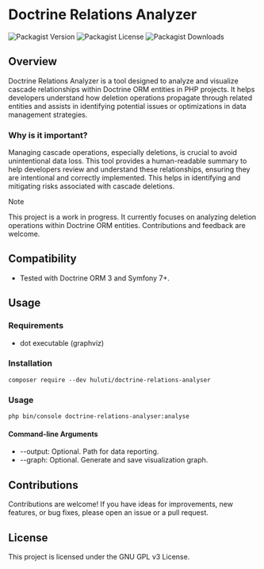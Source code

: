 # Doctrine Relations Analyzer

![Packagist Version](https://img.shields.io/packagist/v/huluti/!%5BPackagist%20Downloads%5D(https%3A%2F%2Fimg.shields.io%2Fpackagist%2F%3Ainterval%2Fhuluti%2Fdoctrine-relations-analyser))
![Packagist License](https://img.shields.io/packagist/l/%20huluti/doctrine-relations-analyser)
![Packagist Downloads](https://img.shields.io/packagist/:interval/huluti/doctrine-relations-analyser)

## Overview

Doctrine Relations Analyzer is a tool designed to analyze and visualize cascade relationships within Doctrine ORM entities in PHP projects. It helps developers understand how deletion operations propagate through related entities and assists in identifying potential issues or optimizations in data management strategies.

### Why is it important?

Managing cascade operations, especially deletions, is crucial to avoid unintentional data loss. This tool provides a human-readable summary to help developers review and understand these relationships, ensuring they are intentional and correctly implemented. This helps in identifying and mitigating risks associated with cascade deletions.

> [!NOTE]  
> This project is a work in progress. It currently focuses on analyzing deletion operations within Doctrine ORM entities. Contributions and feedback are welcome.

## Compatibility

- Tested with Doctrine ORM 3 and Symfony 7+.

## Usage

### Requirements

- dot executable (graphviz)

### Installation

    composer require --dev huluti/doctrine-relations-analyser

### Usage

    php bin/console doctrine-relations-analyser:analyse

#### Command-line Arguments

- --output: Optional. Path for data reporting.
- --graph: Optional. Generate and save visualization graph.

## Contributions

Contributions are welcome! If you have ideas for improvements, new features, or bug fixes, please open an issue or a pull request.

## License

This project is licensed under the GNU GPL v3 License.